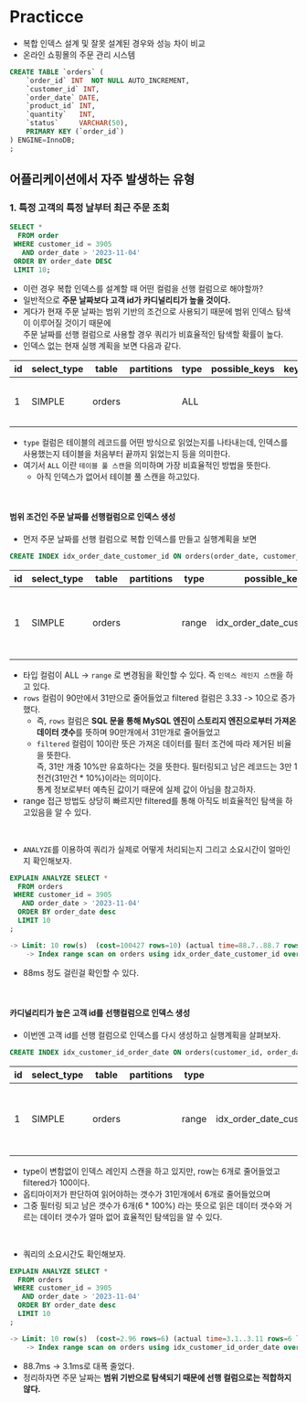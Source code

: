 # Practicce
- 복합 인덱스 설계 및 잘못 설계된 경우와 성능 차이 비교
- 온라인 쇼핑몰의 주문 관리 시스템

```sql
CREATE TABLE `orders` (
    `order_id` INT  NOT NULL AUTO_INCREMENT,
    `customer_id` INT,
    `order_date` DATE,
    `product_id` INT,
    `quantity`   INT,
    `status`     VARCHAR(50),
    PRIMARY KEY (`order_id`)
) ENGINE=InnoDB;
;
```

## 어플리케이션에서 자주 발생하는 유형
### 1. 특정 고객의 특정 날부터 최근 주문 조회
```sql
SELECT *
  FROM order
 WHERE customer_id = 3905
   AND order_date > '2023-11-04'
 ORDER BY order_date DESC 
 LIMIT 10; 
```
- 이런 경우 복합 인덱스를 설계할 때 어떤 컬럼을 선행 컬럼으로 해야할까?
- 일반적으로 **주문 날짜보다 고객 id가 카디널리티가 높을 것이다.**
- 게다가 현재 주문 날짜는 범위 기반의 조건으로 사용되기 때문에 범위 인덱스 탐색이 이루어질 것이기 때문에 <br>
주문 날짜를 선행 컬럼으로 사용할 경우 쿼리가 비효율적인 탐색할 확률이 높다.
- 인덱스 없는 현재 실행 계획을 보면 다음과 같다.

| id | select_type | table  | partitions | type | possible_keys | key | key_len | ref | rows    | filtered | extra                       |
|----|-------------|--------|------------|------|---------------|-----|---------|-----|---------|----------|-----------------------------|
| 1  | SIMPLE      | orders |            | ALL  |               |     |         |     | 996334  | 3.33     | Using where; Using filesort |

- `type` 컬럼은 테이블의 레코드를 어떤 방식으로 읽었는지를 나타내는데, 인덱스를 사용했는지 테이블을 처음부터 끝까지 읽었는지 등을 의미한다.
- 여기서 `ALL` 이란 `테이블 풀 스캔`을 의미하며 가장 비효율적인 방법을 뜻한다.
  - 아직 인덱스가 없어서 테이블 풀 스캔을 하고있다. 

<br>

#### 범위 조건인 주문 날짜를 선행컬럼으로 인덱스 생성
- 먼저 주문 날짜를 선행 컬럼으로 복합 인덱스를 만들고 실행계획을 보면
```sql
CREATE INDEX idx_order_date_customer_id ON orders(order_date, customer_id);
```
| id | select_type | table  | partitions | type  | possible_keys              | key                        | key_len | ref | rows   | filtered | extra                                      |
|----|-------------|--------|------------|-------|----------------------------|----------------------------|---------|-----|--------|----------|--------------------------------------------|
| 1  | SIMPLE      | orders |            | range | idx_order_date_customer_id | idx_order_date_customer_id | 3       |     | 319118 | 10       | Using index condition; Backward index scan |

- 타입 컬럼이 ALL -> `range` 로 변경됨을 확인할 수 있다. 즉 `인덱스 레인지 스캔`을 하고 있다.
- `rows` 컬럼이 90만에서 31만으로 줄어들었고 filtered 컬럼은 3.33 -> 10으로 증가했다.
  - 즉, `rows` 컬럼은 **SQL 문을 통해 MySQL 엔진이 스토리지 엔진으로부터 가져온 데이터 갯수**를 뜻하며 90만개에서 31만개로 줄어들었고  
  - `filtered` 컬럼이 10이란 뜻은 가져온 데이터를 필터 조건에 따라 제거된 비율을 뜻한다.<br>
  즉, 31만 개중 10%만 유효하다는 것을 뜻한다. 필터링되고 남은 레코드는 3만 1천건(31만건 * 10%)이라는 의미이다. <br>
    통계 정보로부터 예측된 값이기 때문에 실제 값이 아님을 참고하자.
- range 접근 방법도 상당히 빠르지만 filtered를 통해 아직도 비효율적인 탐색을 하고있음을 알 수 있다. 

<br>

- `ANALYZE`를 이용하여 쿼리가 실제로 어떻게 처리되는지 그리고 소요시간이 얼마인지 확인해보자.
```sql
EXPLAIN ANALYZE SELECT *
  FROM orders
 WHERE customer_id = 3905
   AND order_date > '2023-11-04'
  ORDER BY order_date desc
  LIMIT 10
;

-> Limit: 10 row(s)  (cost=100427 rows=10) (actual time=88.7..88.7 rows=6 loops=1)
    -> Index range scan on orders using idx_order_date_customer_id over ('2023-11-04' < order_date) (reverse), with index condition: ((orders.customer_id = 3905) and (orders.order_date > DATE'2023-11-04'))  (cost=100427 rows=319118) (actual time=88.7..88.7 rows=6 loops=1)
```
- 88ms 정도 걸린걸 확인할 수 있다.

<br>

#### 카디널리티가 높은 고객 id를 선행컬럼으로 인덱스 생성
- 이번엔 고객 id를 선행 컬럼으로 인덱스를 다시 생성하고 실행계획을 살펴보자.
```sql
CREATE INDEX idx_customer_id_order_date ON orders(customer_id, order_date);
```
| id | select_type | table  | partitions | type  | possible_keys                                         | key                        | key_len | ref | rows | filtered | extra                                      |
|----|-------------|--------|------------|-------|-------------------------------------------------------|----------------------------|---------|-----|------|----------|--------------------------------------------|
| 1  | SIMPLE      | orders |            | range | idx_order_date_customer_id,idx_customer_id_order_date | idx_customer_id_order_date | 9       |     | 6    | 100      | Using index condition; Backward index scan |

- type이 변함없이 인덱스 레인지 스캔을 하고 있지만, row는 6개로 줄어들었고 filtered가 100이다.
- 옵티마이저가 판단하여 읽어야하는 갯수가 31민개에서 6개로 줄어들었으며
- 그중 필터링 되고 남은 갯수가 6개(6 * 100%) 라는 뜻으로 읽은 데이터 갯수와 거르는 데이터 갯수가 얼마 없어 효율적인 탐색임을 알 수 있다.

<br>

- 쿼리의 소요시간도 확인해보자.
```sql
EXPLAIN ANALYZE SELECT *
  FROM orders
 WHERE customer_id = 3905
   AND order_date > '2023-11-04'
  ORDER BY order_date desc
  LIMIT 10
;

-> Limit: 10 row(s)  (cost=2.96 rows=6) (actual time=3.1..3.11 rows=6 loops=1)
    -> Index range scan on orders using idx_customer_id_order_date over (customer_id = 3905 AND '2023-11-04' < order_date) (reverse), with index condition: ((orders.customer_id = 3905) and (orders.order_date > DATE'2023-11-04'))  (cost=2.96 rows=6) (actual time=2.3..2.31 rows=6 loops=1)
```
- 88.7ms -> 3.1ms로 대폭 줄었다.
- 정리하자면 주문 날짜는 **범위 기반으로 탐색되기 때문에 선행 컬럼으로는 적합하지 않다.**


